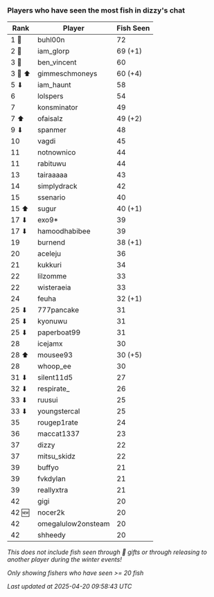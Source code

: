 ### Players who have seen the most fish in dizzy's chat
| Rank | Player | Fish Seen |
|------|--------|-----------|
| 1 🥇  | buhl00n  | 72 |
| 2 🥈  | iam_glorp  | 69 (+1) |
| 3 🥉  | ben_vincent  | 60 |
| 3 🥉 ⬆ | gimmeschmoneys  | 60 (+4) |
| 5 ⬇ | iam_haunt  | 58 |
| 6  | lolspers  | 54 |
| 7  | konsminator  | 49 |
| 7 ⬆ | ofaisalz  | 49 (+2) |
| 9 ⬇ | spanmer  | 48 |
| 10  | vagdi  | 45 |
| 11  | notnownico  | 44 |
| 11  | rabituwu  | 44 |
| 13  | tairaaaaa  | 43 |
| 14  | simplydrack  | 42 |
| 15  | ssenario  | 40 |
| 15 ⬆ | sugur  | 40 (+1) |
| 17 ⬇ | exo9*  | 39 |
| 17 ⬇ | hamoodhabibee  | 39 |
| 19  | burnend  | 38 (+1) |
| 20  | aceleju  | 36 |
| 21  | kukkuri  | 34 |
| 22  | lilzomme  | 33 |
| 22  | wisteraeia  | 33 |
| 24  | feuha  | 32 (+1) |
| 25 ⬇ | 777pancake  | 31 |
| 25 ⬇ | kyonuwu  | 31 |
| 25 ⬇ | paperboat99  | 31 |
| 28  | icejamx  | 30 |
| 28 ⬆ | mousee93  | 30 (+5) |
| 28  | whoop_ee  | 30 |
| 31 ⬇ | silent11d5  | 27 |
| 32 ⬇ | respirate_  | 26 |
| 33 ⬇ | ruusui  | 25 |
| 33 ⬇ | youngstercal  | 25 |
| 35  | rougep1rate  | 24 |
| 36  | maccat1337  | 23 |
| 37  | dizzy  | 22 |
| 37  | mitsu_skidz  | 22 |
| 39  | buffyo  | 21 |
| 39  | fvkdylan  | 21 |
| 39  | reallyxtra  | 21 |
| 42  | gigi  | 20 |
| 42 🆕 | nocer2k  | 20 |
| 42  | omegalulow2onsteam  | 20 |
| 42  | shheedy  | 20 |

_This does not include fish seen through 🎁 gifts or through releasing to another player during the winter events!_

_Only showing fishers who have seen >= 20 fish_

_Last updated at 2025-04-20 09:58:43 UTC_